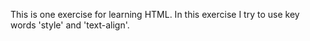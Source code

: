 This is one exercise for learning HTML.
In this exercise I try to use key words 'style' and 'text-align'.
